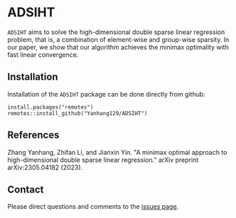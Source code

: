 # ADSIHT
`ADSIHT` aims to solve the high-dimensional double sparse linear regression problem, that is, a combination of element-wise and group-wise sparsity.
In our paper, we show that our algorithm achieves the minimax optimality with fast linear convergence.

## Installation
Installation of the `ADSIHT` package can be done directly from github:
```
install.packages("remotes")
remotes::install_github("Yanhang129/ADSIHT")
```

## References
Zhang Yanhang, Zhifan Li, and Jianxin Yin. "A minimax optimal approach to high-dimensional double sparse linear regression." arXiv preprint arXiv:2305.04182 (2023).

## Contact
Please direct questions and comments to the [issues page](https://github.com/abess-team/Group-splicing_codes/issues).
